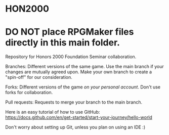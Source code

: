 # HON2000
# DO NOT place RPGMaker files directly in this main folder.
Repository for Honors 2000 Foundation Seminar collaboration.

Branches:
  Different versions of the same game. 
  Use the main branch if your changes are mutually agreed upon.
  Make your own branch to create a "spin-off" for our consideration.

  
Forks: 
  Different versions of the game *on your personal account*.
  Don't use forks for collaboration.

  
Pull requests:
  Requests to merge your branch to the main branch.

Here is an easy tutorial of how to use GitHub:
https://docs.github.com/en/get-started/start-your-journey/hello-world

Don't worry about setting up Git, unless you plan on using an IDE :)
